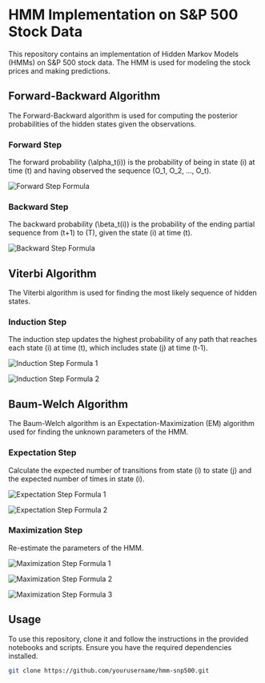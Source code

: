 # HMM Implementation on S&P 500 Stock Data

This repository contains an implementation of Hidden Markov Models (HMMs) on S&P 500 stock data. The HMM is used for modeling the stock prices and making predictions.

## Forward-Backward Algorithm

The Forward-Backward algorithm is used for computing the posterior probabilities of the hidden states given the observations.

### Forward Step
The forward probability \(\alpha_t(i)\) is the probability of being in state \(i\) at time \(t\) and having observed the sequence \(O_1, O_2, ..., O_t\).

![Forward Step Formula](https://latex.codecogs.com/svg.latex?\alpha_t(i)%20=%20P(O_1,%20O_2,%20...,%20O_t,%20X_t%20=%20S_i%20|%20\lambda))

### Backward Step
The backward probability \(\beta_t(i)\) is the probability of the ending partial sequence from \(t+1\) to \(T\), given the state \(i\) at time \(t\).

![Backward Step Formula](https://latex.codecogs.com/svg.latex?\beta_t(i)%20=%20P(O_{t+1},%20O_{t+2},%20...,%20O_T%20|%20X_t%20=%20S_i,%20\lambda))

## Viterbi Algorithm

The Viterbi algorithm is used for finding the most likely sequence of hidden states.

### Induction Step
The induction step updates the highest probability of any path that reaches each state \(i\) at time \(t\), which includes state \(j\) at time \(t-1\).

![Induction Step Formula 1](https://latex.codecogs.com/svg.latex?\delta_t(i)%20=%20\max_{j}%20\left[%20\delta_{t-1}(j)%20\cdot%20a_{ji}%20\right]%20\cdot%20b_i(O_t))

![Induction Step Formula 2](https://latex.codecogs.com/svg.latex?\psi_t(i)%20=%20\arg\max_{j}%20\left[%20\delta_{t-1}(j)%20\cdot%20a_{ji}%20\right])

## Baum-Welch Algorithm

The Baum-Welch algorithm is an Expectation-Maximization (EM) algorithm used for finding the unknown parameters of the HMM.

### Expectation Step
Calculate the expected number of transitions from state \(i\) to state \(j\) and the expected number of times in state \(i\).

![Expectation Step Formula 1](https://latex.codecogs.com/svg.latex?\xi_t(i,%20j)%20=%20\frac{\alpha_t(i)%20\cdot%20a_{ij}%20\cdot%20b_j(O_{t+1})%20\cdot%20\beta_{t+1}(j)}{\sum_{i=1}^N%20\sum_{j=1}^N%20\alpha_t(i)%20\cdot%20a_{ij}%20\cdot%20b_j(O_{t+1})%20\cdot%20\beta_{t+1}(j)})

![Expectation Step Formula 2](https://latex.codecogs.com/svg.latex?\gamma_t(i)%20=%20\frac{\alpha_t(i)%20\cdot%20\beta_t(i)}{\sum_{i=1}%20^N%20\alpha_t(i)%20\cdot%20\beta_t(i)})

### Maximization Step
Re-estimate the parameters of the HMM.

![Maximization Step Formula 1](https://latex.codecogs.com/svg.latex?\hat{a}_{ij}%20=%20\frac{\sum_{t=1}^{T-1}%20\xi_t(i,%20j)}{\sum_{t=1}^{T-1}%20\gamma_t(i)})

![Maximization Step Formula 2](https://latex.codecogs.com/svg.latex?\hat{b}_j(k)%20=%20\frac{\sum_{t=1,%20O_t%20=%20k}^{T}%20\gamma_t(j)}{\sum_{t=1}^{T}%20\gamma_t(j)})

![Maximization Step Formula 3](https://latex.codecogs.com/svg.latex?\hat{\pi}_i%20=%20\gamma_1(i))

## Usage

To use this repository, clone it and follow the instructions in the provided notebooks and scripts. Ensure you have the required dependencies installed.

```bash
git clone https://github.com/yourusername/hmm-snp500.git
